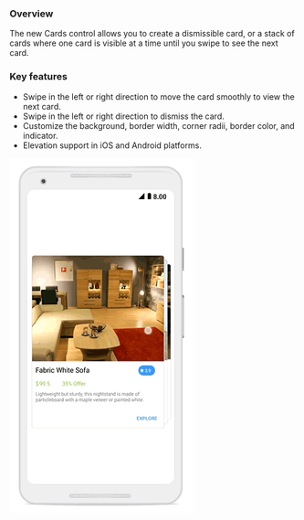 ﻿---
platform: Xamarin.Forms
control: Cards
---

### Overview

The new Cards control allows you to create a dismissible card, or a stack of cards where one card is visible at a time until you swipe to see the next card.

### Key features

* Swipe in the left or right direction to move the card smoothly to view the next card.
* Swipe in the left or right direction to dismiss the card.
* Customize the background, border width, corner radii, border color, and indicator.
* Elevation support in iOS and Android platforms.

![Xamarin.Forms Cards](getting-started_images/xamarincards.gif)

